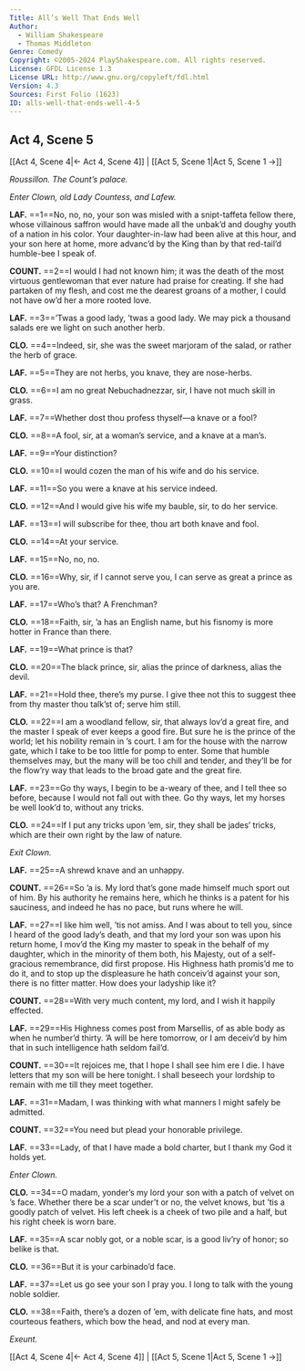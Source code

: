 ```yaml
---
Title: All’s Well That Ends Well
Author: 
  - William Shakespeare
  - Thomas Middleton
Genre: Comedy
Copyright: ©2005-2024 PlayShakespeare.com. All rights reserved.
License: GFDL License 1.3
License URL: http://www.gnu.org/copyleft/fdl.html
Version: 4.3
Sources: First Folio (1623)
ID: alls-well-that-ends-well-4-5
---
```


## Act 4, Scene 5
[[Act 4, Scene 4|← Act 4, Scene 4]] | [[Act 5, Scene 1|Act 5, Scene 1 →]]

*Roussillon. The Count’s palace.*

*Enter Clown, old Lady Countess, and Lafew.*

**LAF.**
==1==No, no, no, your son was misled with a snipt-taffeta fellow there, whose villainous saffron would have made all the unbak’d and doughy youth of a nation in his color. Your daughter-in-law had been alive at this hour, and your son here at home, more advanc’d by the King than by that red-tail’d humble-bee I speak of.

**COUNT.**
==2==I would I had not known him; it was the death of the most virtuous gentlewoman that ever nature had praise for creating. If she had partaken of my flesh, and cost me the dearest groans of a mother, I could not have ow’d her a more rooted love.

**LAF.**
==3==’Twas a good lady, ’twas a good lady. We may pick a thousand salads ere we light on such another herb.

**CLO.**
==4==Indeed, sir, she was the sweet marjoram of the salad, or rather the herb of grace.

**LAF.**
==5==They are not herbs, you knave, they are nose-herbs.

**CLO.**
==6==I am no great Nebuchadnezzar, sir, I have not much skill in grass.

**LAF.**
==7==Whether dost thou profess thyself—a knave or a fool?

**CLO.**
==8==A fool, sir, at a woman’s service, and a knave at a man’s.

**LAF.**
==9==Your distinction?

**CLO.**
==10==I would cozen the man of his wife and do his service.

**LAF.**
==11==So you were a knave at his service indeed.

**CLO.**
==12==And I would give his wife my bauble, sir, to do her service.

**LAF.**
==13==I will subscribe for thee, thou art both knave and fool.

**CLO.**
==14==At your service.

**LAF.**
==15==No, no, no.

**CLO.**
==16==Why, sir, if I cannot serve you, I can serve as great a prince as you are.

**LAF.**
==17==Who’s that? A Frenchman?

**CLO.**
==18==Faith, sir, ’a has an English name, but his fisnomy is more hotter in France than there.

**LAF.**
==19==What prince is that?

**CLO.**
==20==The black prince, sir, alias the prince of darkness, alias the devil.

**LAF.**
==21==Hold thee, there’s my purse. I give thee not this to suggest thee from thy master thou talk’st of; serve him still.

**CLO.**
==22==I am a woodland fellow, sir, that always lov’d a great fire, and the master I speak of ever keeps a good fire. But sure he is the prince of the world; let his nobility remain in ’s court. I am for the house with the narrow gate, which I take to be too little for pomp to enter. Some that humble themselves may, but the many will be too chill and tender, and they’ll be for the flow’ry way that leads to the broad gate and the great fire.

**LAF.**
==23==Go thy ways, I begin to be a-weary of thee, and I tell thee so before, because I would not fall out with thee. Go thy ways, let my horses be well look’d to, without any tricks.

**CLO.**
==24==If I put any tricks upon ’em, sir, they shall be jades’ tricks, which are their own right by the law of nature.

*Exit Clown.*

**LAF.**
==25==A shrewd knave and an unhappy.

**COUNT.**
==26==So ’a is. My lord that’s gone made himself much sport out of him. By his authority he remains here, which he thinks is a patent for his sauciness, and indeed he has no pace, but runs where he will.

**LAF.**
==27==I like him well, ’tis not amiss. And I was about to tell you, since I heard of the good lady’s death, and that my lord your son was upon his return home, I mov’d the King my master to speak in the behalf of my daughter, which in the minority of them both, his Majesty, out of a self-gracious remembrance, did first propose. His Highness hath promis’d me to do it, and to stop up the displeasure he hath conceiv’d against your son, there is no fitter matter. How does your ladyship like it?

**COUNT.**
==28==With very much content, my lord, and I wish it happily effected.

**LAF.**
==29==His Highness comes post from Marsellis, of as able body as when he number’d thirty. ’A will be here tomorrow, or I am deceiv’d by him that in such intelligence hath seldom fail’d.

**COUNT.**
==30==It rejoices me, that I hope I shall see him ere I die. I have letters that my son will be here tonight. I shall beseech your lordship to remain with me till they meet together.

**LAF.**
==31==Madam, I was thinking with what manners I might safely be admitted.

**COUNT.**
==32==You need but plead your honorable privilege.

**LAF.**
==33==Lady, of that I have made a bold charter, but I thank my God it holds yet.

*Enter Clown.*

**CLO.**
==34==O madam, yonder’s my lord your son with a patch of velvet on ’s face. Whether there be a scar under’t or no, the velvet knows, but ’tis a goodly patch of velvet. His left cheek is a cheek of two pile and a half, but his right cheek is worn bare.

**LAF.**
==35==A scar nobly got, or a noble scar, is a good liv’ry of honor; so belike is that.

**CLO.**
==36==But it is your carbinado’d face.

**LAF.**
==37==Let us go see your son I pray you. I long to talk with the young noble soldier.

**CLO.**
==38==Faith, there’s a dozen of ’em, with delicate fine hats, and most courteous feathers, which bow the head, and nod at every man.

*Exeunt.*

[[Act 4, Scene 4|← Act 4, Scene 4]] | [[Act 5, Scene 1|Act 5, Scene 1 →]]